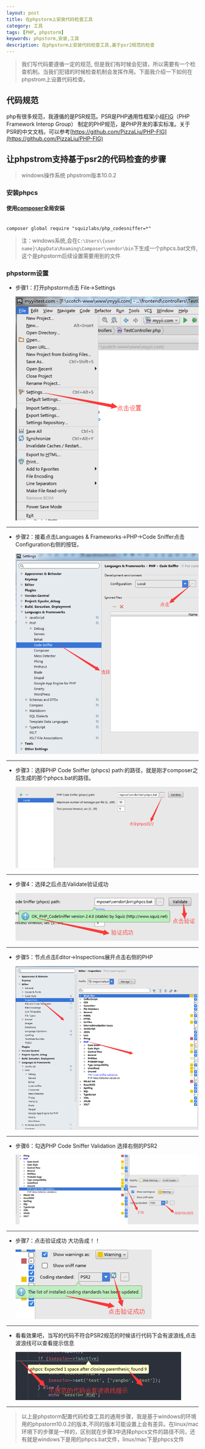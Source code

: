 ```yaml
---
layout: post
title: 在phpstorm上安装代码检查工具
category: 工具
tags: [PHP, phpstorm]
keywords: phpstorm,安装,工具
description: 在phpstorm上安装代码检查工具,基于psr2规范的检查
---
```


> 我们写代码要遵循一定的规范, 但是我们有时候会犯错，所以需要有一个检查机制。当我们犯错的时候检查机制会发挥作用。下面我介绍一下如何在phpstrom上设置代码检查。

## 代码规范

php有很多规范，我遵循的是PSR规范。PSR是PHP通用性框架小组[FIG](http://www.php-fig.org/)（PHP Framework Interop Group） 制定的PHP规范，是PHP开发的事实标准。关于PSR的中文文档，可以参考[https://github.com/PizzaLiu/PHP-FIG](https://github.com/PizzaLiu/PHP-FIG)

## 让phpstrom支持基于psr2的代码检查的步骤

> windows操作系统 phpstrom版本10.0.2

### 安装phpcs

#### 使用[composer](http://www.phpcomposer.com/)全局安装

```

composer global require "squizlabs/php_codesniffer=*"

```

> 注：windows系统,会在```C:\Users\{user name}\AppData\Roaming\Composer\vendor\bin```下生成一个phpcs.bat文件,这个是phpstorm后续设置需要用到的文件

### phpstorm设置


- 步骤1：打开phpstorm点击 File->Settings

    ![image](/public/img/2015-12-24/phpstorm/1.png)

---

- 步骤2：接着点击Languages & Frameworks->PHP->Code Sniffer点击Configuration右侧的按钮，

    ![image](/public/img/2015-12-24/phpstorm/2.png)  

---

- 步骤3：选择PHP Code Sniffer (phpcs) path:的路径，就是刚才composer之后生成的那个phpcs.bat的路径。

    ![image](/public/img/2015-12-24/phpstorm/3.png)  

---

- 步骤4：选择之后点击Validate验证成功

    ![image](/public/img/2015-12-24/phpstorm/4.png)  

---

- 步骤5：节点点击Editor->Inspections展开点击右侧的PHP

    ![image](/public/img/2015-12-24/phpstorm/5.png)

---

- 步骤6：勾选PHP Code Sniffer Validation 选择右侧的PSR2

    ![image](/public/img/2015-12-24/phpstorm/6.png)

---

- 步骤7：点击验证成功 大功告成！！

    ![image](/public/img/2015-12-24/phpstorm/7.png)

---

- 看看效果吧，当写的代码不符合PSR2规范的时候该行代码下会有波浪线,点击波浪线可以查看提示信息

     ![image](/public/img/2015-12-24/phpstorm/8.png)

 ---

 > 以上是phpstorm配置代码检查工具的通用步骤，我是基于windows的环境用的phpstorm10.0.2的版本,不同的版本可能设置上会有差异。在linux/mac环境下的步骤是一样的，区别就在步骤3中选择phpcs文件的路径不同，还有就是windows下是用的phpcs.bat文件，linux/mac下是phpcs文件


